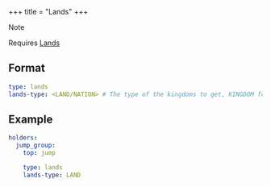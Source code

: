 +++
title = "Lands"
+++

> [!NOTE]
> Requires [Lands](https://www.spigotmc.org/resources/53313/)

## Format

```yaml
type: lands
lands-type: <LAND/NATION> # The type of the kingdoms to get, KINGDOM for the kingdom of the player, NATION for the capital kingdom of the nation of the player
```

## Example

```yaml
holders:
  jump_group:
    top: jump

    type: lands
    lands-type: LAND
```
